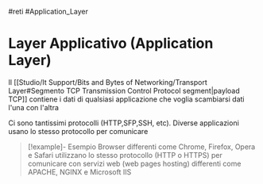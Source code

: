 #reti #Application_Layer 
# Layer Applicativo (Application Layer)
Il [[Studio/It Support/Bits and Bytes of Networking/Transport Layer#Segmento TCP Transmission Control Protocol segment|payload TCP]] contiene i dati di qualsiasi applicazione che voglia scambiarsi dati l'una con l'altra

Ci sono tantissimi protocolli (HTTP,SFP,SSH, etc). 
Diverse applicazioni usano lo stesso protocollo per comunicare 

>[!example]- Esempio
>Browser differenti come Chrome, Firefox, Opera e Safari utilizzano lo stesso protocollo (HTTP o HTTPS) per comunicare con servizi web (web pages hosting) differenti come APACHE, NGINX e Microsoft IIS
